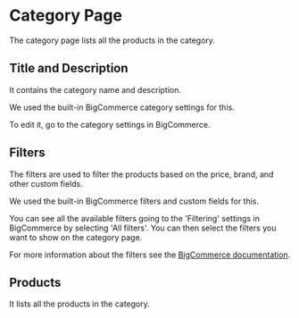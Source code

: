 # Category Page
The category page lists all the products in the category.

## Title and Description
It contains the category name and description.

We used the built-in BigCommerce category settings for this.

To edit it, go to the category settings in BigCommerce.

## Filters
The filters are used to filter the products based on the price, brand, and other custom fields.

We used the built-in BigCommerce filters and custom fields for this.

You can see all the available filters going to the 'Filtering' settings in BigCommerce by selecting 'All filters'. You can then select the filters you want to show on the category page.

For more information about the filters see the <a href="https://support.bigcommerce.com/s/article/Product-Filtering-Settings" target="_blank">BigCommerce documentation</a>.

## Products
It lists all the products in the category.


